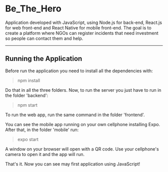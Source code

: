 # Be_The_Hero
Application developed with JavaScript, using Node.js for back-end, React.js for web front-end and React Native for mobile front-end. The goal is to create a platform where NGOs can register incidents that need investment so people can contact them and help.

---
## Running the Application
Before run the application you need to install all the dependencies with:
> npm install

Do that in all the three folders.
Now, to run the server you just have to run in the folder 'backend':
> npm start

To run the web app, run the same command in the folder 'frontend'.

You can see the mobile app running on your own cellphone installing Expo. After that, in the folder 'mobile' run:
> expo start

A window on your browser will open with a QR code. Use your cellphone's camera to open it and the app will run.

That's it. Now you can see may first application using JavaScript!
